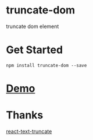 # truncate-dom
truncate dom element

# Get Started

```
npm install truncate-dom --save

```
# [Demo](https://ersinfotech.github.io/truncate-dom/)

# Thanks

[react-text-truncate](https://github.com/ShinyChang/react-text-truncate)
